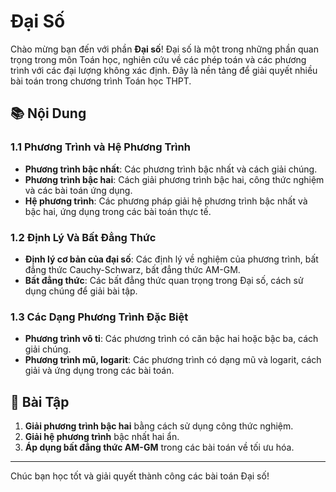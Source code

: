 # Đại Số

Chào mừng bạn đến với phần **Đại số**! Đại số là một trong những phần quan trọng trong môn Toán học, nghiên cứu về các phép toán và các phương trình với các đại lượng không xác định. Đây là nền tảng để giải quyết nhiều bài toán trong chương trình Toán học THPT.

## 📚 Nội Dung

### 1.1 **Phương Trình và Hệ Phương Trình**
- **Phương trình bậc nhất**: Các phương trình bậc nhất và cách giải chúng.
- **Phương trình bậc hai**: Cách giải phương trình bậc hai, công thức nghiệm và các bài toán ứng dụng.
- **Hệ phương trình**: Các phương pháp giải hệ phương trình bậc nhất và bậc hai, ứng dụng trong các bài toán thực tế.

### 1.2 **Định Lý Và Bất Đẳng Thức**
- **Định lý cơ bản của đại số**: Các định lý về nghiệm của phương trình, bất đẳng thức Cauchy-Schwarz, bất đẳng thức AM-GM.
- **Bất đẳng thức**: Các bất đẳng thức quan trọng trong Đại số, cách sử dụng chúng để giải bài tập.

### 1.3 **Các Dạng Phương Trình Đặc Biệt**
- **Phương trình vô tỉ**: Các phương trình có căn bậc hai hoặc bậc ba, cách giải chúng.
- **Phương trình mũ, logarit**: Các phương trình có dạng mũ và logarit, cách giải và ứng dụng trong các bài toán.

## 🧪 Bài Tập

1. **Giải phương trình bậc hai** bằng cách sử dụng công thức nghiệm.
2. **Giải hệ phương trình** bậc nhất hai ẩn.
3. **Áp dụng bất đẳng thức AM-GM** trong các bài toán về tối ưu hóa.

---

Chúc bạn học tốt và giải quyết thành công các bài toán Đại số!

